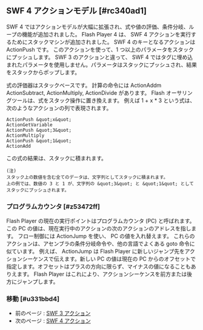 ## SWF 4 アクションモデル [#rc340ad1]

SWF 4 ではアクションモデルが大幅に拡張され、式や値の評価、条件分岐、ループの機能が追加されました。
Flash Player 4 は、 SWF 4 アクションを実行するためにスタックマシンが追加されました。
SWF 4 のキーとなるアクションは ActionPush です。
このアクションを使って、1 つ以上のパラメータをスタックにプッシュします。
SWF 3 のアクションと違って、 SWF 4 ではタグに埋め込まれたパラメータを使用しません。パラメータはスタックにプッシュされ、結果をスタックからポップします。

式の評価器はスタックベースです。
計算の命令には ActionAddm ActionSubtract, ActionMultiply, ActionDivide があります。
Flash オーサリングツールは、式をスタック操作に置き換えます。
例えば 1 + x * 3 という式は、次のようなアクションの列で表現されます。

```
ActionPush &quot;x&quot;
ActionGetVariable
ActionPush &quot;3&quot;
ActionMultiply
ActionPush &quot;1&quot;
ActionAdd
```

この式の結果は、スタックに積まれます。

```
(注)
スタック上の数値を含む全てのデータは、文字列としてスタックに積まれます。
上の例では、数値の 3 と 1 が、文字列の &quot;3&quot; と &quot;1&quot; としてスタックにプッシュされます。
```


### プログラムカウンタ [#z53472ff]

Flash Player の現在の実行ポイントはプログラムカウンタ (PC) と呼ばれます。
この PC の値は、現在実行中のアクションの次のアクションのアドレスを指します。
フロー制御には ActionJump を使い、 PC の値を入れ替えます。
これらのアクションは、アセンブラの条件分岐命令や、他の言語でよくある goto 命令に似ています。
例えば、 ActionJump は Flash Player に新しいジャンプ先をアクションシーケンスで伝えます。新しい PC の値は現在の PC からのオフセットで指定します。オフセットはプラスの方向に限らず、マイナスの値になることもありえます。
Flash Player はこれにより、アクションシーケンスを前方または後方にジャンプします。

### 移動 [#u331bbd4]
* 前のページ : [SWF 3 アクション](アクション_SWF_3_アクションモデル_SWF_3_アクション)
* 次のページ : [SWF 4 アクション](アクション_SWF_4_アクションモデル_SWF_4_アクション)
